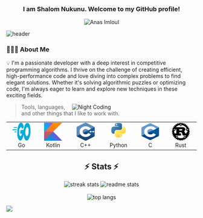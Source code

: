 <h3 align="center">I am Shalom Nukunu. Welcome to my GitHub profile!</h3>
<p align="center"> <img src="https://komarev.com/ghpvc/?username=ShalomJunior&label=Profile%20views&color=0e75b6&style=flat" alt="Anas Imloul" /> </p>

![header](https://user-images.githubusercontent.com/59575502/127335491-fdba1874-e943-4d3c-ab8c-678ffe22f8b8.png)

<h3 align="left">👨🏻‍💻  About Me</h3>

💡 I'm a passionate developer with a deep interest in competitive programming algorithms. I thrive on the challenge of creating efficient, high-performance code and love diving into complex problems to find elegant solutions. Whether it's solving algorithmic puzzles or optimizing code, I'm always eager to learn and explore new techniques in these exciting fields.

<img alt="Night Coding" src="https://github.com/snipe/animated-gifs/blob/master/Surprise/SpellingBeeNonchalant.gif" width="330px" align="right"/>

> Tools, languages, and other things that I like to work with.

<table>
  <tr>
    <td align="center" width="96">
      <a href="#tech">
        <img src="./img/go-flat.svg" width="48" height="48" alt="Golang" />
      </a>
      <br>Go
    </td>
    <td align="center" width="96"> 
      <a href="#tech" >
        <img src="./img/kotlin-1.svg" width="48" height="48" alt="Docker" />
      </a>
      <br>Kotlin
    </td>
    <td align="center" width="96">
      <a href="#tech">
        <img src="./img/c.svg" width="48" height="48" alt="Jsonnet" />
      </a>
      <br>C++
    </td>
    <td align="center" width="96">
      <a href="#tech">
        <img src="./img/python-original.svg" width="48" height="48" alt="Python" />
      </a>
      <br>Python
    </td>
    <td align="center" width="96">
      <a href="#tech">
        <img src="./img/c-1.svg" width="48" height="48" alt="TypeScript" />
      </a>
      <br>C
    </td>
    <td align="center" width="96">
      <a href="#tech" >
        <img src="./img/rust.svg" width="48" height="48" alt="Kubernetes" />
      </a>
      <br>Rust
    </td>
  </tr>
</table>

<h2 align="center">⚡ Stats ⚡</h2>
<be>

<div align="center">
  <img width=390 height = "160em" src="https://github-readme-streak-stats-salesp07.vercel.app/?user=ShalomJunior&count_private=true&theme=react&border_radius=10" alt="streak stats" />
  <img width=390 height = "160em" src="https://github-readme-stats-salesp07.vercel.app/api?username=ShalomJunior&count_private=true&show_icons=true&theme=react&rank_icon=github&border_radius=10" alt="readme stats" />
<br/><br/>
<img width=390 height = "160em" src="https://github-readme-stats-salesp07.vercel.app/api/top-langs/?username=ShalomJunior&hide=HTML&langs_count=8&layout=compact&theme=react&border_radius=10&size_weight=0.5&count_weight=0.5&exclude_repo=github-readme-stats" alt="top langs" />
</div>

![](https://hit.yhype.me/github/profile?user_id=76872415)
